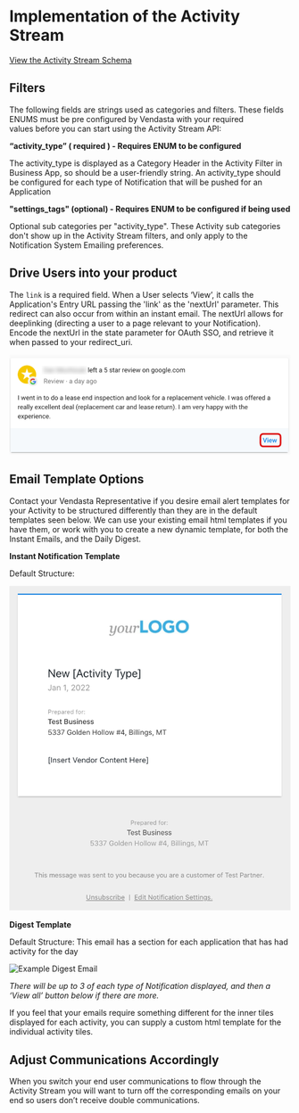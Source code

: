 # Implementation of the Activity Stream

[View the Activity Stream Schema](https://developers.vendasta.com/vendor/c2NoOjE2NTY5NDA3-activity)

## Filters

The following fields are strings used as categories and filters. These fields ENUMS must be pre configured by Vendasta with your required values before you can start using the Activity Stream API:

**“activity_type” ( required ) - Requires ENUM to be configured**

The activity_type is displayed as a Category Header in the Activity Filter in Business App, so should be a user-friendly string. An activity_type should be configured for each type of Notification that will be pushed for an Application

**"settings_tags" (optional) - Requires ENUM to be configured if being used**

Optional sub categories per "activity_type". These Activity sub categories don't show up in the Activity Stream filters, and only apply to the Notification System Emailing preferences.


## Drive Users into your product

The `link` is a required field. When a User selects ‘View’, it calls the Application's Entry URL passing the 'link' as the 'nextUrl' parameter. This redirect can also occur from within an instant email. The nextUrl allows for deeplinking (directing a user to a page relevant to your Notification). Encode the nextUrl in the state parameter for OAuth SSO, and retrieve it when passed to your redirect_uri.

![Deep Linking](../../assets/images/guides/activitystream/activity_deeplink.png)

## Email Template Options

Contact your Vendasta Representative if you desire email alert templates for your Activity to be structured differently than they are in the default templates seen below. We can use your existing email html templates if you have them, or work with you to create a new dynamic template, for both the Instant Emails, and the Daily Digest.

**Instant Notification Template**

Default Structure:

![Example Instant Notification Email](../../assets/images/guides/activitystream/InstantActivity_Template.png)

**Digest Template**

Default Structure: This email has a section for each application that has had activity for the day

![Example Digest Email](https://storage.googleapis.com/wordpress-www-vendasta/developers/2018/02/DailyDigest_twoActivityTypes.jpg)

*There will be up to 3 of each type of Notification displayed, and then a ‘View all’ button below if there are more.*

If you feel that your emails require something different for the inner tiles displayed for each activity, you can supply a custom html template for the individual activity tiles.

## Adjust Communications Accordingly

When you switch your end user communications to flow through the Activity Stream you will want to turn off the corresponding emails on your end so users don’t receive double communications.